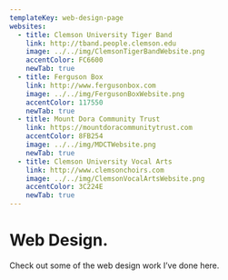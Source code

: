 ```yaml
---
templateKey: web-design-page
websites:
  - title: Clemson University Tiger Band
    link: http://tband.people.clemson.edu
    image: ../../img/ClemsonTigerBandWebsite.png
    accentColor: FC6600
    newTab: true
  - title: Ferguson Box
    link: http://www.fergusonbox.com
    image: ../../img/FergusonBoxWebsite.png
    accentColor: 117550
    newTab: true
  - title: Mount Dora Community Trust
    link: https://mountdoracommunitytrust.com
    accentColor: 8FB254
    image: ../../img/MDCTWebsite.png
    newTab: true
  - title: Clemson University Vocal Arts
    link: http://www.clemsonchoirs.com
    image: ../../img/ClemsonVocalArtsWebsite.png
    accentColor: 3C224E
    newTab: true
---
```

# Web Design.

Check out some of the web design work I’ve done here.
